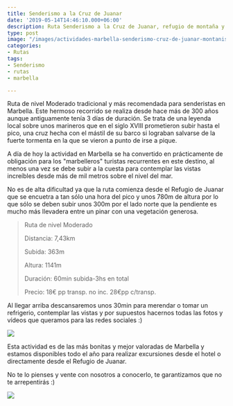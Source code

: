 ```yaml
---
title: Senderismo a la Cruz de Juanar
date: '2019-05-14T14:46:10.000+06:00'
description: Ruta Senderismo a la Cruz de Juanar, refugio de montaña y vistas espectaculares
type: post
image: "/images/actividades-marbella-senderismo-cruz-de-juanar-montanismo.jpg"
categories:
- Rutas
tags:
- Senderismo
- rutas
- marbella

---
```

Ruta de nivel Moderado tradicional y más recomendada para senderistas en Marbella. Este hermoso recorrido se realiza desde hace más de 300 años aunque antiguamente tenía 3 días de duración. Se trata de una leyenda local sobre unos marineros que en el siglo XVIII prometieron subir hasta el pico, una cruz hecha con el mástil de su barco si lograban salvarse de la fuerte tormenta en la que se vieron a punto de irse a pique.

A día de hoy la actividad en Marbella se ha convertido en prácticamente de obligación para los "marbelleros" turistas recurrentes en este destino, al menos una vez se debe subir a la cuesta para contemplar las vistas increíbles desde más de mil metros sobre el nivel del mar.

No es de alta dificultad ya que la ruta comienza desde el Refugio de Juanar que se encuetra a tan sólo una hora del pico y unos 780m de altura por lo que sólo se deben subir unos 300m por el lado norte que la pendiente es mucho más llevadera entre un pinar con una vegetación generosa.

> Ruta de nivel Moderado
>
> Distancia: 7,43km
>
> Subida: 363m
>
> Altura: 1141m
>
> Duración: 60min subida-3hs en total
>
> Precio: 18€ pp transp. no inc. 28€pp c/transp.

Al llegar arriba descansaremos unos 30min para merendar o tomar un refrigerio, contemplar las vistas y por supuestos hacernos todas las fotos y vídeos que queramos para las redes sociales :)

![](/images/actividades-senderismo-marbella-cruz-juanar.jpg)

Esta actividad es de las más bonitas y mejor valoradas de Marbella y estamos disponibles todo el año para realizar excursiones desde el hotel o directamente desde el Refugio de Juanar.

No te lo pienses y vente con nosotros a conocerlo, te garantizamos que no te arrepentirás :)

![](/images/boton-reservar-actividades.png)